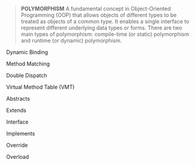 > **POLYMORPHISM**
> A fundamental concept in Object-Oriented Programming (OOP) that allows objects of different types to be treated as objects of a common type. It enables a single interface to represent different underlying data types or forms. There are two main types of polymorphism: compile-time (or static) polymorphism and runtime (or dynamic) polymorphism.


Dynamic Binding

Method Matching

Double Dispatch

Virtual Method Table (VMT)


Abstracts

Extends

Interface

Implements


Override

Overload